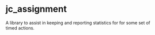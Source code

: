 # jc_assignment
A library to assist in keeping and reporting statistics for for some set of timed actions.
